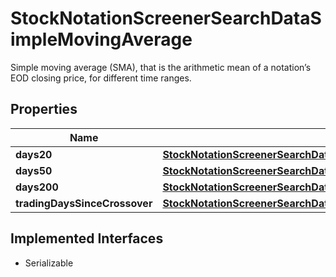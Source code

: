 

# StockNotationScreenerSearchDataSimpleMovingAverage

Simple moving average (SMA), that is the arithmetic mean of a notation’s EOD closing price, for different time ranges.

## Properties

Name | Type | Description | Notes
------------ | ------------- | ------------- | -------------
**days20** | [**StockNotationScreenerSearchDataSimpleMovingAverageDays20**](StockNotationScreenerSearchDataSimpleMovingAverageDays20.md) |  |  [optional]
**days50** | [**StockNotationScreenerSearchDataSimpleMovingAverageDays50**](StockNotationScreenerSearchDataSimpleMovingAverageDays50.md) |  |  [optional]
**days200** | [**StockNotationScreenerSearchDataSimpleMovingAverageDays200**](StockNotationScreenerSearchDataSimpleMovingAverageDays200.md) |  |  [optional]
**tradingDaysSinceCrossover** | [**StockNotationScreenerSearchDataSimpleMovingAverageTradingDaysSinceCrossover**](StockNotationScreenerSearchDataSimpleMovingAverageTradingDaysSinceCrossover.md) |  |  [optional]


## Implemented Interfaces

* Serializable


